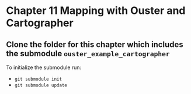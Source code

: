 # Chapter 11 Mapping with Ouster and Cartographer

## Clone the folder for this chapter which includes the submodule `ouster_example_cartographer`

To initialize the submodule run:
* `git submodule init`
* `git submodule update`
